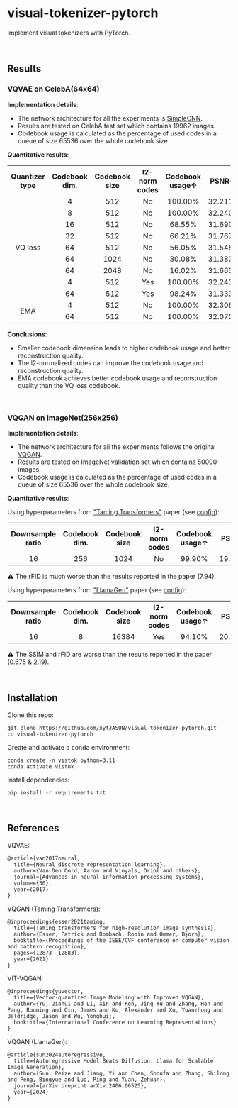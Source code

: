 # visual-tokenizer-pytorch

Implement visual tokenizers with PyTorch.

<br/>



## Results

### VQVAE on CelebA(64x64)

**Implementation details**:

- The network architecture for all the experiments is [SimpleCNN](./models/autoencoder/simple_cnn.py).
- Results are tested on CelebA test set which contains 19962 images.
- Codebook usage is calculated as the percentage of used codes in a queue of size 65536 over the whole codebook size.

**Quantitative results**:

<table style="text-align: center;">
<tr>
    <th style="text-align: center">Quantizer type</th>
    <th style="text-align: center">Codebook dim.</th>
    <th style="text-align: center">Codebook size</th>
    <th style="text-align: center">l2-norm codes</th> 
    <th style="text-align: center">Codebook usage↑</th>
    <th style="text-align: center">PSNR↑</th>
    <th style="text-align: center">SSIM↑</th>
    <th style="text-align: center">rFID↓</th>
</tr>
<tr>
    <td style="text-align: center" rowspan="9">VQ loss</td>
    <td style="text-align: center">4</td>
    <td style="text-align: center">512</td>
    <td style="text-align: center">No</td>
    <td style="text-align: center">100.00%</td>
    <td style="text-align: center">32.2119</td>
    <td style="text-align: center">0.9456</td>
    <td style="text-align: center">16.3249</td>
</tr>
<tr>
    <td style="text-align: center">8</td>
    <td style="text-align: center">512</td>
    <td style="text-align: center">No</td>
    <td style="text-align: center">100.00%</td>
    <td style="text-align: center">32.2406</td>
    <td style="text-align: center">0.9459</td>
    <td style="text-align: center">16.6592</td>
</tr>
<tr>
    <td style="text-align: center">16</td>
    <td style="text-align: center">512</td>
    <td style="text-align: center">No</td>
    <td style="text-align: center">68.55%</td>
    <td style="text-align: center">31.6908</td>
    <td style="text-align: center">0.9412</td>
    <td style="text-align: center">16.4272</td>
</tr>
<tr>
    <td style="text-align: center">32</td>
    <td style="text-align: center">512</td>
    <td style="text-align: center">No</td>
    <td style="text-align: center">66.21%</td>
    <td style="text-align: center">31.7674</td>
    <td style="text-align: center">0.9417</td>
    <td style="text-align: center">16.3970</td>
</tr>
<tr>
    <td style="text-align: center">64</td>
    <td style="text-align: center">512</td>
    <td style="text-align: center">No</td>
    <td style="text-align: center">56.05%</td>
    <td style="text-align: center">31.5486</td>
    <td style="text-align: center">0.9389</td>
    <td style="text-align: center">16.8227</td>
</tr>
<tr>
    <td style="text-align: center">64</td>
    <td style="text-align: center">1024</td>
    <td style="text-align: center">No</td>
    <td style="text-align: center">30.08%</td>
    <td style="text-align: center">31.3835</td>
    <td style="text-align: center">0.9395</td>
    <td style="text-align: center">16.4965</td>
</tr>
<tr>
    <td style="text-align: center">64</td>
    <td style="text-align: center">2048</td>
    <td style="text-align: center">No</td>
    <td style="text-align: center">16.02%</td>
    <td style="text-align: center">31.6631</td>
    <td style="text-align: center">0.9407</td>
    <td style="text-align: center">16.5808</td>
</tr>
<tr>
    <td style="text-align: center">4</td>
    <td style="text-align: center">512</td>
    <td style="text-align: center">Yes</td>
    <td style="text-align: center">100.00%</td>
    <td style="text-align: center">32.2439</td>
    <td style="text-align: center">0.9473</td>
    <td style="text-align: center">16.4495</td>
</tr>
<tr>
    <td style="text-align: center">64</td>
    <td style="text-align: center">512</td>
    <td style="text-align: center">Yes</td>
    <td style="text-align: center">98.24%</td>
    <td style="text-align: center">31.3334</td>
    <td style="text-align: center">0.9442</td>
    <td style="text-align: center">12.9127</td>
</tr>
<tr>
    <td style="text-align: center" rowspan="2">EMA</td>
    <td style="text-align: center">4</td>
    <td style="text-align: center">512</td>
    <td style="text-align: center">No</td>
    <td style="text-align: center">100.00%</td>
    <td style="text-align: center">32.3069</td>
    <td style="text-align: center">0.9468</td>
    <td style="text-align: center">16.3338</td>
</tr>
<tr>
    <td style="text-align: center">64</td>
    <td style="text-align: center">512</td>
    <td style="text-align: center">No</td>
    <td style="text-align: center">100.00%</td>
    <td style="text-align: center">32.0708</td>
    <td style="text-align: center">0.9459</td>
    <td style="text-align: center">15.5629</td>
</tr>
</table>

**Conclusions**:

- Smaller codebook dimension leads to higher codebook usage and better reconstruction quality.
- The l2-normalized codes can improve the codebook usage and reconstruction quality.
- EMA codebook achieves better codebook usage and reconstruction quality than the VQ loss codebook.

<br/>



### VQGAN on ImageNet(256x256)

**Implementation details**:

- The network architecture for all the experiments follows the original [VQGAN](./models/autoencoder/vqgan_net.py).
- Results are tested on ImageNet validation set which contains 50000 images.
- Codebook usage is calculated as the percentage of used codes in a queue of size 65536 over the whole codebook size.

**Quantitative results**:

Using hyperparameters from ["Taming Transformers"](http://arxiv.org/abs/2012.09841) paper (see [config](./configs/vqgan-imagenet.yaml)):

<table style="text-align: center;">
<tr>
    <th style="text-align: center">Downsample ratio</th>
    <th style="text-align: center">Codebook dim.</th>
    <th style="text-align: center">Codebook size</th>
    <th style="text-align: center">l2-norm codes</th>
    <th style="text-align: center">Codebook usage↑</th>
    <th style="text-align: center">PSNR↑</th>
    <th style="text-align: center">SSIM↑</th>
    <th style="text-align: center">rFID↓</th>
</tr>
<tr>
    <td style="text-align: center">16</td>
    <td style="text-align: center">256</td>
    <td style="text-align: center">1024</td>
    <td style="text-align: center">No</td>
    <td style="text-align: center">99.90%</td>
    <td style="text-align: center">19.4618</td>
    <td style="text-align: center">0.4644</td>
    <td style="text-align: center">18.90909</td>
</tr>
</table>

⚠️ The rFID is much worse than the results reported in the paper (7.94).

Using hyperparameters from ["LlamaGen"](http://arxiv.org/abs/2406.06525) paper (see [config](./configs/vqgan-imagenet-llamagen.yaml)):

<table style="text-align: center;">
<tr>
    <th style="text-align: center">Downsample ratio</th>
    <th style="text-align: center">Codebook dim.</th>
    <th style="text-align: center">Codebook size</th>
    <th style="text-align: center">l2-norm codes</th>
    <th style="text-align: center">Codebook usage↑</th>
    <th style="text-align: center">PSNR↑</th>
    <th style="text-align: center">SSIM↑</th>
    <th style="text-align: center">rFID↓</th>
</tr>
<tr>
    <td style="text-align: center">16</td>
    <td style="text-align: center">8</td>
    <td style="text-align: center">16384</td>
    <td style="text-align: center">Yes</td>
    <td style="text-align: center">94.10%</td>
    <td style="text-align: center">20.0723</td>
    <td style="text-align: center">0.5201</td>
    <td style="text-align: center">4.061665</td>
</tr>
</table>

⚠️ The SSIM and rFID are worse than the results reported in the paper (0.675 & 2.19).

<br/>



## Installation

Clone this repo:

```shell
git clone https://github.com/xyfJASON/visual-tokenizer-pytorch.git
cd visual-tokenizer-pytorch
```

Create and activate a conda environment:

```shell
conda create -n vistok python=3.11
conda activate vistok
```

Install dependencies:

```shell
pip install -r requirements.txt
```

<br/>



## References

VQVAE:

```
@article{van2017neural,
  title={Neural discrete representation learning},
  author={Van Den Oord, Aaron and Vinyals, Oriol and others},
  journal={Advances in neural information processing systems},
  volume={30},
  year={2017}
}
```

VQGAN (Taming Transformers):

```
@inproceedings{esser2021taming,
  title={Taming transformers for high-resolution image synthesis},
  author={Esser, Patrick and Rombach, Robin and Ommer, Bjorn},
  booktitle={Proceedings of the IEEE/CVF conference on computer vision and pattern recognition},
  pages={12873--12883},
  year={2021}
}
```

ViT-VQGAN:

```
@inproceedings{yuvector,
  title={Vector-quantized Image Modeling with Improved VQGAN},
  author={Yu, Jiahui and Li, Xin and Koh, Jing Yu and Zhang, Han and Pang, Ruoming and Qin, James and Ku, Alexander and Xu, Yuanzhong and Baldridge, Jason and Wu, Yonghui},
  booktitle={International Conference on Learning Representations}
}
```

VQGAN (LlamaGen):

```
@article{sun2024autoregressive,
  title={Autoregressive Model Beats Diffusion: Llama for Scalable Image Generation},
  author={Sun, Peize and Jiang, Yi and Chen, Shoufa and Zhang, Shilong and Peng, Bingyue and Luo, Ping and Yuan, Zehuan},
  journal={arXiv preprint arXiv:2406.06525},
  year={2024}
}
```
